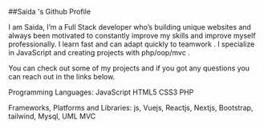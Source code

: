 ##Saida 's Github Profile

I am Saida, I’m a Full Stack developer who’s building unique websites and always been motivated to constantly improve my skills and improve myself professionally. I learn fast and can adapt quickly to teamwork . I specialize in JavaScript and creating projects with php/oop/mvc .

You can check out some of my projects and if you got any questions you can reach out in the links below.

Programming Languages:
JavaScript HTML5 CSS3 PHP

Frameworks, Platforms and Libraries:
js, Vuejs, Reactjs, Nextjs, Bootstrap, tailwind, Mysql, UML MVC
